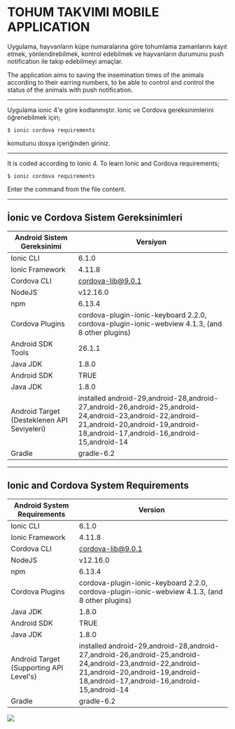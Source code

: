 # TOHUM TAKVIMI MOBILE APPLICATION

Uygulama, hayvanların küpe numaralarına göre tohumlama zamanlarını kayıt etmek, yönlendirebilmek, kontrol edebilmek ve hayvanların durumunu push notification ile takip edebilmeyi amaçlar.


The application aims to saving the insemination times of the animals according to their earring numbers, to be able to control and control the status of the animals with push notification.

-----------------------------------------------------------------------------------------

Uygulama ionic 4'e göre kodlanmıştır. Ionic ve Cordova gereksinimlerini öğrenebilmek için;

`$ ionic cordova requirements`

komutunu dosya içeriğinden giriniz.

------------------------------------------------------------------------------------------

It is coded according to Ionic 4. To learn Ionic and Cordova requirements;

`$ ionic cordova requirements`

Enter the command from the file content.

------------------------------------------------------------------------------------------

## İonic ve Cordova Sistem Gereksinimleri

Android Sistem Gereksinimi  | Versiyon 
------------- | -------------
Ionic CLI | 6.1.0
Ionic Framework | 4.11.8
Cordova CLI | cordova-lib@9.0.1
NodeJS | v12.16.0
npm | 6.13.4
Cordova Plugins | cordova-plugin-ionic-keyboard 2.2.0, cordova-plugin-ionic-webview 4.1.3, (and 8 other plugins)
Android SDK Tools | 26.1.1
Java JDK  | 1.8.0
Android SDK  | TRUE
Java JDK  | 1.8.0
Android Target (Desteklenen API Seviyeleri)  | installed android-29,android-28,android-27,android-26,android-25,android-24,android-23,android-22,android-21,android-20,android-19,android-18,android-17,android-16,android-15,android-14
Gradle  | gradle-6.2

------------------------------------------------------------------------------------------


## Ionic and Cordova System Requirements

Android System Requirements  | Version 
------------- | -------------
Ionic CLI | 6.1.0
Ionic Framework | 4.11.8
Cordova CLI | cordova-lib@9.0.1
NodeJS | v12.16.0
npm | 6.13.4
Cordova Plugins | cordova-plugin-ionic-keyboard 2.2.0, cordova-plugin-ionic-webview 4.1.3, (and 8 other plugins)
Java JDK  | 1.8.0
Android SDK  | TRUE
Java JDK  | 1.8.0
Android Target (Supporting API Level's)  | installed android-29,android-28,android-27,android-26,android-25,android-24,android-23,android-22,android-21,android-20,android-19,android-18,android-17,android-16,android-15,android-14
Gradle  | gradle-6.2

![](https://imgur.com/XfIgEwF)
